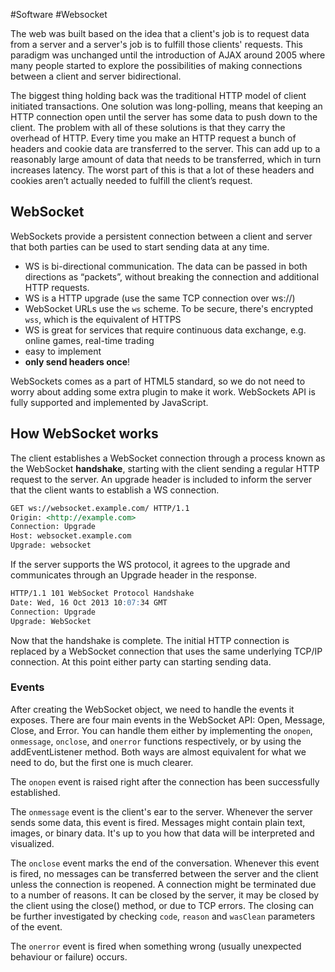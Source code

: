 #Software  #Websocket

The web was built based on the idea that a client's job is to request data from a server and a server's job is to fulfill those clients' requests. This paradigm was unchanged until the introduction of AJAX around 2005 where many people started to explore the possibilities of making connections between a client and server bidirectional.

The biggest thing holding back was the traditional HTTP model of client initiated transactions. One solution was long-polling, means that keeping an HTTP connection open until the server has some data to push down to the client. The problem with all of these solutions is that they carry the overhead of HTTP. Every time you make an HTTP request a bunch of headers and cookie data are transferred to the server. This can add up to a reasonably large amount of data that needs to be transferred, which in turn increases latency. The worst part of this is that a lot of these headers and cookies aren’t actually needed to fulfill the client’s request.

## WebSocket
WebSockets provide a persistent connection between a client and server that both parties can be used to start sending data at any time.

- WS is bi-directional communication. The data can be passed in both directions as “packets”, without breaking the connection and additional HTTP requests.
- WS is a HTTP upgrade (use the same TCP connection over ws://)
- WebSocket URLs use the `ws` scheme. To be secure, there's encrypted `wss`, which is the equivalent of HTTPS
- WS is great for services that require continuous data exchange, e.g. online games, real-time trading
- easy to implement
- **only send headers once**!

WebSockets comes as a part of HTML5 standard, so we do not need to worry about adding some extra plugin to make it work. WebSockets API is fully supported and implemented by JavaScript.

## How WebSocket works
The client establishes a WebSocket connection through a process known as the WebSocket **handshake**, starting with the client sending a regular HTTP request to the server. An upgrade header is included to inform the server that the client wants to establish a WS connection.

```markdown
GET ws://websocket.example.com/ HTTP/1.1
Origin: <http://example.com>
Connection: Upgrade
Host: websocket.example.com
Upgrade: websocket
```

If the server supports the WS protocol, it agrees to the upgrade and communicates through an Upgrade header in the response.

```markdown
HTTP/1.1 101 WebSocket Protocol Handshake
Date: Wed, 16 Oct 2013 10:07:34 GMT
Connection: Upgrade
Upgrade: WebSocket
```

Now that the handshake is complete. The initial HTTP connection is replaced by a WebSocket connection that uses the same underlying TCP/IP connection. At this point either party can starting sending data.

### Events

After creating the WebSocket object, we need to handle the events it exposes. There are four main events in the WebSocket API: Open, Message, Close, and Error. You can handle them either by implementing the `onopen`, `onmessage`, `onclose`, and `onerror` functions respectively, or by using the addEventListener method. Both ways are almost equivalent for what we need to do, but the first one is much clearer.

The `onopen` event is raised right after the connection has been successfully established.

The `onmessage` event is the client's ear to the server. Whenever the server sends some data, this event is fired. Messages might contain plain text, images, or binary data. It's up to you how that data will be interpreted and visualized.

The `onclose` event marks the end of the conversation. Whenever this event is fired, no messages can be transferred between the server and the client unless the connection is reopened. A connection might be terminated due to a number of reasons. It can be closed by the server, it may be closed by the client using the close() method, or due to TCP errors. The closing can be further investigated by checking `code`, `reason` and `wasClean` parameters of the event.

The `onerror` event is fired when something wrong (usually unexpected behaviour or failure) occurs.